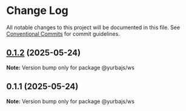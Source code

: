 # Change Log

All notable changes to this project will be documented in this file.
See [Conventional Commits](https://conventionalcommits.org) for commit guidelines.

## [0.1.2](https://github.com/rastgame/yurba.js/compare/@yurbajs/ws@0.1.1...@yurbajs/ws@0.1.2) (2025-05-24)

**Note:** Version bump only for package @yurbajs/ws





## 0.1.1 (2025-05-24)

**Note:** Version bump only for package @yurbajs/ws
